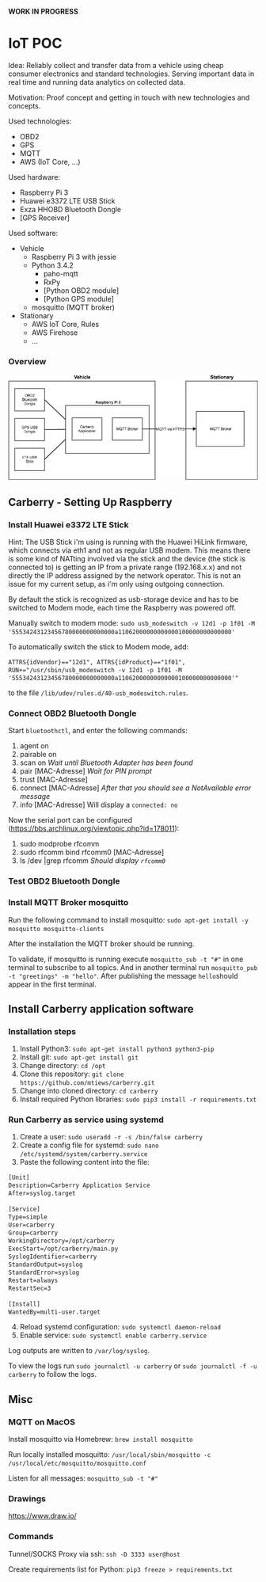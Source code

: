 **WORK IN PROGRESS**

# IoT POC

Idea: Reliably collect and transfer data from a vehicle using cheap consumer electronics and standard technologies. Serving important data in real time and running data analytics on collected data.

Motivation: Proof concept and getting in touch with new technologies and concepts.

Used technologies:
* OBD2
* GPS
* MQTT
* AWS (IoT Core, ...)

Used hardware:
* Raspberry Pi 3
* Huawei e3372 LTE USB Stick
* Exza HHOBD Bluetooth Dongle
* [GPS Receiver]

Used software: 
* Vehicle
    * Raspberry Pi 3 with jessie
    * Python 3.4.2
        * paho-mqtt
        * RxPy
        * [Python OBD2 module]
        * [Python GPS module]
    * mosquitto (MQTT broker)
* Stationary
    * AWS IoT Core, Rules
    * AWS Firehose
    * ...

### Overview

![Overview](diagrams/overview.png "Overview")

## Carberry - Setting Up Raspberry

### Install Huawei e3372 LTE Stick

Hint: The USB Stick i'm using is running with the Huawei HiLink firmware, which connects via eth1 and not as regular USB modem. This means there is some kind of NATting involved via the stick and the device (the stick is connected to) is getting an IP from a private range (192.168.x.x) and not directly the IP address assigned by the network operator. This is not an issue for my current setup, as i'm only using outgoing connection. 

By default the stick is recognized as usb-storage device and has to be switched to Modem mode, each time the Raspberry was powered off.

Manually switch to modem mode: `sudo usb_modeswitch -v 12d1 -p 1f01 -M '55534243123456780000000000000a11062000000000000100000000000000'`

To automatically switch the stick to Modem mode, add: 
```
ATTRS{idVendor}=="12d1", ATTRS{idProduct}=="1f01", RUN+="/usr/sbin/usb_modeswitch -v 12d1 -p 1f01 -M '55534243123456780000000000000a11062000000000000100000000000000'"
```
to the file `/lib/udev/rules.d/40-usb_modeswitch.rules`.

### Connect OBD2 Bluetooth Dongle

Start `bluetoothctl`, and enter the following commands:
1. agent on
2. pairable on
3. scan on
*Wait until Bluetooth Adapter has been found*
4. pair [MAC-Adresse]
*Wait for PIN prompt*
5. trust [MAC-Adresse]
6. connect [MAC-Adresse]
*After that you should see a NotAvailable error message*
7. info [MAC-Adresse]
Will display a `connected: no`

Now the serial port can be configured (https://bbs.archlinux.org/viewtopic.php?id=178011):
1. sudo modprobe rfcomm
2. sudo rfcomm bind rfcomm0 [MAC-Adresse]
3. ls /dev |grep rfcomm
*Should display `rfcomm0`*
    
### Test OBD2 Bluetooth Dongle

### Install MQTT Broker mosquitto

Run the following command to install mosquitto: `sudo apt-get install -y mosquitto mosquitto-clients`

After the installation the MQTT broker should be running.

To validate, if mosquitto is running execute `mosquitto_sub -t "#"` in one terminal to subscribe to all topics. And in another terminal run `mosquitto_pub -t "greetings" -m "hello"`. After publishing the message `hello`should appear in the first terminal.

## Install Carberry application software

### Installation steps

1. Install Python3: `sudo apt-get install python3 python3-pip`
2. Install git: `sudo apt-get install git`
3. Change directory: `cd /opt`
3. Clone this repository: `git clone https://github.com/mtiews/carberry.git`
4. Change into cloned directory: `cd carberry`
5. Install required Python libraries: `sudo pip3 install -r requirements.txt`

### Run Carberry as service using systemd

1. Create a user: `sudo useradd -r -s /bin/false carberry`
2. Create a config file for systemd: `sudo nano /etc/systemd/system/carberry.service`
3. Paste the following content into the file:
```
[Unit]
Description=Carberry Application Service
After=syslog.target

[Service]
Type=simple
User=carberry
Group=carberry
WorkingDirectory=/opt/carberry
ExecStart=/opt/carberry/main.py
SyslogIdentifier=carberry
StandardOutput=syslog
StandardError=syslog
Restart=always
RestartSec=3

[Install]
WantedBy=multi-user.target
```
4. Reload systemd configuration: `sudo systemctl daemon-reload`
5. Enable service: `sudo systemctl enable carberry.service`

Log outputs are written to `/var/log/syslog`.

To view the logs run `sudo journalctl -u carberry` or `sudo journalctl -f -u carberry` to follow the logs.

## Misc

### MQTT on MacOS
Install mosquitto via Homebrew: `brew install mosquitto`

Run locally installed mosquitto: `/usr/local/sbin/mosquitto -c /usr/local/etc/mosquitto/mosquitto.conf`

Listen for all messages: ``mosquitto_sub -t "#"``

### Drawings

https://www.draw.io/

### Commands

Tunnel/SOCKS Proxy via ssh: `ssh -D 3333 user@host`

Create requirements list for Python: `pip3 freeze > requirements.txt`

